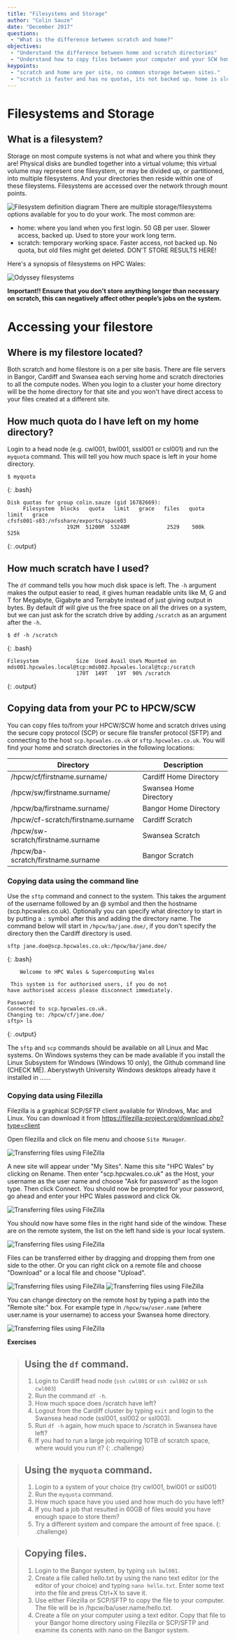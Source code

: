 ```yaml
---
title: "Filesystems and Storage"
author: "Colin Sauze"
date: "December 2017"
questions: 
 - "What is the difference between scratch and home?"
objectives: 
 - "Understand the difference between home and scratch directories"
 - "Understand how to copy files between your computer and your SCW home/scratch directories"
keypoints:
 - "scratch and home are per site, no common storage between sites."
 - "scratch is faster and has no quotas, its not backed up. home is slower, smaller but backed up"
---
```



# Filesystems and Storage

## What is a filesystem?
Storage on most compute systems is not what and where you think they are! Physical disks are bundled together into a virtual volume; this virtual volume may represent one filesystem, or may be divided up, or partitioned, into multiple filesystems. And your directories then reside within one of these fileystems. Filesystems are accessed over the network through mount points.

![Filesystem definition diagram](images/filesystems-generic.png)
There are multiple storage/filesystems options available for you to do your work. The most common are:
* home: where you land when you first login. 50 GB per user. Slower access, backed up. Used to store your work long term. 
* scratch: temporary working space. Faster access, not backed up. No quota, but old files might get deleted. DON'T STORE RESULTS HERE!

Here's a synopsis of filesystems on HPC Wales:

![Odyssey filesystems](images/filesystems-odyssey.jpg)

**Important!! Ensure that you don't store anything longer than necessary on scratch, this can negatively affect other people’s jobs on the system.**


# Accessing your filestore

## Where is my filestore located?

Both scratch and home filestore is on a per site basis. There are file servers in Bangor, Cardiff and Swansea each serving home and scratch directories to all the compute nodes. When you login to a cluster your home directory will be the home directory for that site and you won't have direct access to your files created at a different site. 

## How much quota do I have left on my home directory?

Login to a head node (e.g. cwl001, bwl001, sssl001 or csl001) and run the ```myquota``` command. This will tell you how much space is left in your home directory. 

~~~
$ myquota
~~~
{: .bash}

~~~
Disk quotas for group colin.sauze (gid 16782669): 
     Filesystem  blocks   quota   limit   grace   files   quota   limit   grace
cfsfs001-s03:/nfsshare/exports/space03
                   192M  51200M  53248M            2529    500k    525k    
~~~
{: .output}
    

## How much scratch have I used?

The ```df``` command tells you how much disk space is left. The ```-h``` argument makes the output easier to read, it gives human readable units like M, G and T for Megabyte, Gigabyte and Terrabyte instead of just giving output in bytes. By default df will give us the free space on all the drives on a system, but we can just ask for the scratch drive by adding ```/scratch``` as an argument after the ```-h```. 

~~~
$ df -h /scratch
~~~
{: .bash}

~~~
Filesystem            Size  Used Avail Use% Mounted on
mds001.hpcwales.local@tcp:mds002.hpcwales.local@tcp:/scratch
                      170T  149T   19T  90% /scratch
~~~
{: .output}

## Copying data from your PC to HPCW/SCW

You can copy files to/from your HPCW/SCW home and scratch drives using the secure copy protocol (SCP) or secure file transfer protocol (SFTP) and connecting to the host ```scp.hpcwales.co.uk``` or ```sftp.hpcwales.co.uk```. You will find your home and scratch directories in the following locations:

|Directory|Description|
|---|---|
|/hpcw/cf/firstname.surname/|Cardiff Home Directory|
|/hpcw/sw/firstname.surname/|Swansea Home Directory|
|/hpcw/ba/firstname.surname/|Bangor Home Directory|
|/hpcw/cf-scratch/firstname.surname|Cardiff Scratch|
|/hpcw/sw-scratch/firstname.surname|Swansea Scratch|
|/hpcw/ba-scratch/firstname.surname|Bangor Scratch|


### Copying data using the command line

Use the ```sftp``` command and connect to the system. This takes the argument of the username followed by an @ symbol and then the hostname (scp.hpcwales.co.uk). Optionally you can specify what directory to start in by putting a ```:``` symbol after this and adding the directory name. The command below will start in ```/hpcw/ba/jane.doe/```, if you don't specify the directory then the Cardiff directory is used. 

~~~
sftp jane.doe@scp.hpcwales.co.uk:/hpcw/ba/jane.doe/
~~~
{: .bash}


~~~
    Welcome to HPC Wales & Supercomputing Wales

 This system is for authorised users, if you do not
have authorised access please disconnect immediately.

Password: 
Connected to scp.hpcwales.co.uk.
Changing to: /hpcw/cf/jane.doe/
sftp> ls
~~~
{: .output}


The ```sftp``` and ```scp``` commands should be available on all Linux and Mac systems. On Windows systems they can be made available if you install the Linux Subsystem for Windows (Windows 10 only), the Github command line (CHECK ME).
Aberystwyth University Windows desktops already have it installed in ......


### Copying data using Filezilla

Filezilla is a graphical SCP/SFTP client available for Windows, Mac and Linux. You can download it from https://filezilla-project.org/download.php?type=client

Open filezilla and click on file menu and choose ```Site Manager```. 

![Transferring files using FileZilla](images/filezilla1.png)

A new site will appear under "My Sites". Name this site "HPC Wales" by clicking on Rename. Then enter "scp.hpcwales.co.uk" as the Host, your username as the user name and choose "Ask for password" as the logon type. Then click Connect. You should now be prompted for your password, go ahead and enter your HPC Wales password and click Ok. 

![Transferring files using FileZilla](images/filezilla2.png)

You should now have some files in the right hand side of the window. These are on the remote system, the list on the left hand side is your local system.

![Transferring files using FileZilla](images/filezilla3.png)

Files can be transferred either by dragging and dropping them from one side to the other. Or you can right click on a remote file and choose "Download" or a local file and choose "Upload". 

![Transferring files using FileZilla](images/filezilla4.png)
![Transferring files using FileZilla](images/filezilla5.png)

You can change directory on the remote host by typing a path into the "Remote site:" box. For example type in ```/hpcw/sw/user.name``` (where user.name is your username) to access your Swansea home directory. 

![Transferring files using FileZilla](images/filezilla6.png)



**Exercises**

> ## Using the `df` command. 
> 1. Login to Cardiff head node (`ssh cwl001` or `ssh cwl002` or `ssh cwl003`)
> 2. Run the command `df -h`.
> 3. How much space does /scratch have left? 
> 4. Logout from the Cardiff cluster by typing `exit` and login to the Swansea head node (ssl001, ssl002 or ssl003).
> 5. Run `df -h` again, how much space to /scratch in Swansea have left? 
> 6. If you had to run a large job requiring 10TB of scratch space, where would you run it?
{: .challenge}

> ## Using the `myquota` command.
> 1. Login to a system of your choice (try cwl001, bwl001 or ssl001)
> 2. Run the `myquota` command. 
> 3. How much space have you used and how much do you have left? 
> 4. If you had a job that resulted in 60GB of files would you have enough space to store them?
> 5. Try a different system and compare the amount of free space. 
{: .challenge}

> ## Copying files.
> 1. Login to the Bangor system, by typing `ssh bwl001`.
> 2. Create a file called hello.txt by using the nano text editor (or the editor of your choice) and typing `nano hello.txt`. Enter some text into the file and press Ctrl+X to save it. 
> 3. Use either Filezilla or SCP/SFTP to copy the file to your computer. The file will be in /hpcw/ba/user.name/hello.txt. 
> 4. Create a file on your computer using a text editor. Copy that file to your Bangor home directory using Filezilla or SCP/SFTP and examine its conents with nano on the Bangor system. 

